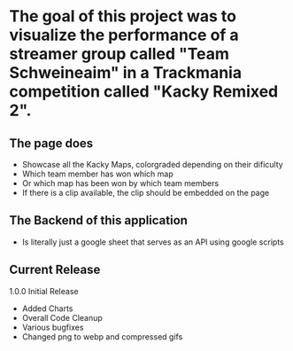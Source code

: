 # The goal of this project was to visualize the performance of a streamer group called "Team Schweineaim" in a Trackmania competition called "Kacky Remixed 2".

## The page does
- Showcase all the Kacky Maps, colorgraded depending on their dificulty
- Which team member has won which map
- Or which map has been won by which team members
- If there is a clip available, the clip should be embedded on the page

## The Backend of this application
- Is literally just a google sheet that serves as an API using google scripts

## Current Release
1.0.0 Initial Release

- Added Charts
- Overall Code Cleanup
- Various bugfixes
- Changed png to webp and compressed gifs